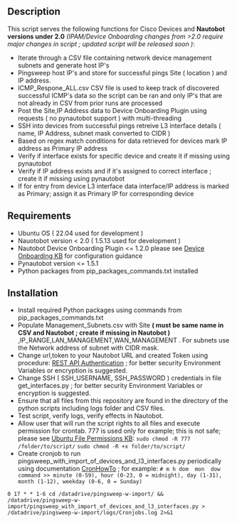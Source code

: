 ## Description
This script serves the following functions for Cisco Devices and **Nautobot versions under 2.0**  *(IPAM/Device Onboarding changes from >2.0 require major changes in script ; updated script will be released soon  )*:
 - Iterate through a CSV file containing network device management subnets and generate host IP's
 - Pingsweep host IP's and store for successful pings Site ( location ) and IP address.
 - ICMP_Respone_ALL.csv CSV file is used to keep track of discovered successful ICMP's data so the script can be ran and only IP's that are not already in CSV from prior runs are processed
 - Post the Site,IP Address data to Device Onboarding Plugin using  requests ( no pynautobot support ) with multi-threading 
- SSH into devices from successful pings retreive L3 interface details ( name, IP Address, subnet mask converted to CIDR )
- Based on regex match conditions for data retrieved for devices mark IP address as Primary IP address 
- Verify if interface exists for specific device and create it if missing using pynautobot
- Verify if IP address exists and if it's assigned to correct interface ; create it if missing using pynautobot
- If for entry from device L3 interface data interface/IP address is marked as Primary; assign it as Primary IP for corresponding device

## Requirements
 - Ubuntu OS ( 22.04 used for development ) 
 - Nauotobot version < 2.0 ( 1.5.13 used for development ) 
 - Nautobot Device Onboarding Plugin <= 1.2.0 please see [Device Onboarding KB](https://docs.nautobot.com/projects/device-onboarding/en/latest/admin/install/#prerequisites) for configuration guidance
 - Pynautobot version <= 1.5.1
 - Python packages from pip_packages_commands.txt installed

## Installation
 - Install required Python packages using commands from pip_packages_commands.txt
- Populate Management_Subnets.csv with Site **( must be same name in CSV and Nautobot ; create if missing in Nautobot )** ,IP_RANGE,LAN_MANAGEMENT,WAN_MANAGEMENT . For subnets use the Network address of subnet with CIDR mask.
- Change url,token to your Nautobot URL and created Token using procedure: [REST API Authentication](https://docs.nautobot.com/projects/core/en/v1.4.3/rest-api/authentication/#tokens) ; for better security Environment Variables or encryption is suggested.
- Change SSH ( SSH_USERNAME, SSH_PASSWORD )  credentials in file get_interfaces.py ; for better security Environment Variables or encryption is suggested.
- Ensure that all files from this repository are found in the directory of the python scripts including logs folder and CSV files.
- Test script, verify logs, verify effects in Nautobot.
- Allow user that will run the script rights to all files and execute permission for crontab. 777 is used only for example; this is not safe; please see [Ubuntu File Permissions KB](https://help.ubuntu.com/community/FilePermissions):
`sudo chmod -R 777 /folder/to/script/`
`sudo chmod -R +x folder/to/script/ `
- Create cronjob to run pingsweep_with_import_of_devices_and_l3_interfaces.py periodically using documentation [CronHowTo](https://help.ubuntu.com/community/CronHowto) ; for example:
`# m h dom  mon  dow command >> minute (0-59), hour (0-23, 0 = midnight), day (1-31), month (1-12), weekday (0-6, 0 = Sunday)`

`0 17 * * 1-6 cd /datadrive/pingsweep-w-import/ && /datadrive/pingsweep-w-import/pingsweep_with_import_of_devices_and_l3_interfaces.py > /datadrive/pingsweep-w-import/logs/Cronjobs.log 2>&1`
